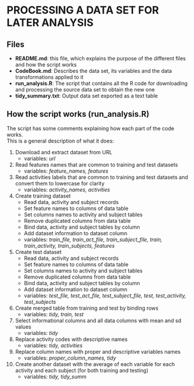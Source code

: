 # PROCESSING A DATA SET FOR LATER ANALYSIS

## Files
* **README.md**: this file, which explains the purpose of the different files and how the script works
* **CodeBook.md**: Describes the data set, its variables and the data transformations applied to it
* **run_analysis.R**: The script that contains all the R code for downloading and processing the source data set to obtain the new one
* **tidy_summary.txt**: Output data set exported as a text table

## How the script works (run_analysis.R)
The script has some comments explaining how each part of the code works.  
This is a general description of what it does:

1. Download and extract dataset from URL
	* variables: *url*
2. Read features names that are common to training and test datasets
	* variables: *feature_names, features*
3. Read activities labels that are common to training and test datasets and convert them to lowercase for clarity
	* variables: *activity_names, activities*
4. Create training dataset
	+ Read data, activity and subject records
	+ Set feature names to columns of data table
	+ Set columns names to activity and subject tables
	+ Remove duplicated columns from data table
	+ Bind data, activity and subject tables by column
	+ Add dataset information to dataset column
	* variables: *train_file, train_act_file, train_subject_file, train, train_activity, train_subjects, features*
5. Create test dataset
	+ Read data, activity and subject records
	+ Set feature names to columns of data table
	+ Set columns names to activity and subject tables
	+ Remove duplicated columns from data table
	+ Bind data, activity and subject tables by column
	+ Add dataset information to dataset column
	* variables: *test_file, test_act_file, test_subject_file, test, test_activity, test_subjects*
6. Create merged table from training and test by binding rows
	* variables: *tidy, train, test*
7. Select informational columns and all data columns with mean and sd values
	* variables: *tidy*
8. Replace activity codes with descriptive names
	* variables: *tidy, activities*
9. Replace column names with proper and descriptive variables names
	* variables: *proper_column_names, tidy*
10. Create another dataset with the average of each variable for each activity and each subject (for both training and testing)
	* variables: *tidy, tidy_summ*



